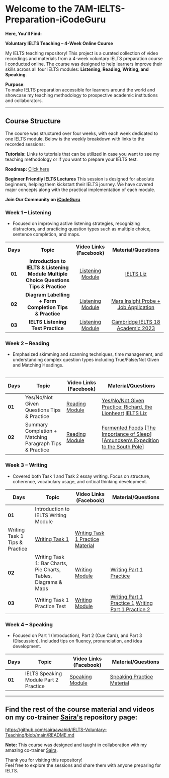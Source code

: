 # Welcome to the 7AM-IELTS-Preparation-iCodeGuru

**Here, You'll Find:**

**Voluntary IELTS Teaching – 4-Week Online Course**

My IELTS teaching repository! This project is a curated collection of video recordings and materials from a 4-week voluntary IELTS preparation course I conducted online. The course was designed to help learners improve their skills across all four IELTS modules: **Listening, Reading, Writing, and Speaking**.

**Purpose**:  
To make IELTS preparation accessible for learners around the world and showcase my teaching methodology to prospective academic institutions and collaborators.

---

##  Course Structure

The course was structured over four weeks, with each week dedicated to one IELTS module. Below is the weekly breakdown with links to the recorded sessions:

**Tutorials:** Links to tutorials that can be utilized in case you want to see my teaching methodology or if you want to prepare your IELTS test.

**Roadmap:** [Click here](https://docs.google.com/document/d/1KuRUsrp1SDTLdA43-7bw3VnYlxsAxbG6rDmEQsEeuGI/edit?usp=sharing)

**Beginner Friendly IELTS Lectures** This session is designed for absolute beginners, helping them kickstart their IELTS journey. We have
 covered major concepts along with the practical implementation of each module.

**Join Our Community on [iCodeGuru](https://icode.guru/join/)**

### Week 1 – Listening    
- Focused on improving active listening strategies, recognizing distractors, and practicing question types such as multiple choice, sentence completion, and maps.

<table>
    <tbody>
     <tr>
      <th>Days</th>
      <th>Topic</th>
      <th>Video Links (Facebook)</br></th>
      <th>Material/Questions</th>
     </tr> 
    <tr>
       <td align="center"><b>01</b></td>
       <td align="center"><b>Introduction to IELTS & Listening Module
Multiple Choice Questions Tips & Practice
</b></td>
       <td align="center"><a href="https://www.facebook.com/watch/?v=1698416964120705&rdid=nsZgrkgMPwaqkfXP">Listening Module</td>
    <td align="center" ><a href="https://ieltsliz.com/ielts-listening/">IELTS Liz</td>
    </tr>
      <tr>
    <td align="center"><b>02</b></td>
    <td align="center"><b>Diagram Labelling + Form Completion Tips & Practice</b></td>
    <td align="center"><a href="https://www.facebook.com/watch/?v=1088813699572354&rdid=MtbHBeo3FFqAi54l">Listening Module</td>
    <td align="center" ><a href="https://ieltsliz.com/ielts-listening/">Mars Insight Probe + Job Application</td  
  </tr>  
  <tr>
       <td align="center"><b>03</b></td>
       <td align="center"><b>IELTS Listening Test Practice</b></td>
       <td align="center"><a href="https://www.facebook.com/watch/?v=1079695787655278&rdid=63yVVYqhPF1CGEKi">Listening Module</td>
      <td align="center" ><a href="https://www.jumpinto.com/ielts/practice/academic/18/1/listening/1">Cambridge IELTS 18 Academic 2023</td>
    </tr>
</tbody>
<table>

### Week 2 – Reading    
- Emphasized skimming and scanning techniques, time management, and understanding complex question types including True/False/Not Given and Matching Headings.

| Days | Topic | Video Links (Facebook) | Material/Questions |
|------|-------|------------------------|--------------------|
| **01** | Yes/No/Not Given Questions Tips & Practice | [Reading Module](https://www.facebook.com/watch/?v=1074995237703321&rdid=Cpn5F7HwDf373iHQ) | [Yes/No/Not Given Practice: Richard, the Lionheart](https://ieltsliz.com/ielts-yes-no-not-given-practice/) [IELTS Liz](https://ieltsliz.com/ielts-reading-lessons-information-and-tips/)|
| **02** | Summary Completion + Matching Paragraph Tips & Practice  | [Reading Module](https://www.facebook.com/watch/?v=1070705555144221&rdid=uooBM9DJnywahFed) | [Fermented Foods](https://ieltsliz.com/food-ielts-summary-reading-practice/) [[The Importance of Sleep](https://ieltsliz.com/ielts-reading-summary/)] [[Amundsen’s Expedition to the South Pole](https://ieltsliz.com/matching-paragraph-information-ielts-reading/)]|

### Week 3 – Writing   
- Covered both Task 1 and Task 2 essay writing. Focus on structure, coherence, vocabulary usage, and critical thinking development.

| Days | Topic | Video Links (Facebook) | Material/Questions |
|------|-------|------------------------|--------------------|
| **01** | Introduction to IELTS Writing Module
Writing Task 1 Tips & Practice | [Writing Task 1](https://www.facebook.com/watch/?v=2175813809571078&rdid=gnsYVuZF9dTXvLo1) | [Writing Task 1 Practice Material](https://ieltsliz.com/ielts-sample-chart-for-writing-task-1/) |
| **02** | Writing Task 1: Bar Charts, Pie Charts, Tables, Diagrams & Maps  | [Writing Module](https://www.facebook.com/watch/?v=24515979404719594&rdid=qTM8hfw5u0Uhv3uk) | [Writing Part 1 Practice](https://ieltsliz.com/ielts-writing-task-1-lessons-and-tips/#)|
| **03** | Writing Task 1 Practice Test | [Writing Module](https://www.facebook.com/watch/?v=1772683630789976&rdid=JJeZcgVwAd94Q4oz) | [Writing Part 1 Practice 1](https://www.jumpinto.com/ielts/practice/academic/20/1/writing/1) [Writing Part 1 Practice 2](https://www.jumpinto.com/ielts/practice/academic/18/1/writing/1)|

### Week 4 – Speaking   
- Focused on Part 1 (Introduction), Part 2 (Cue Card), and Part 3 (Discussion). Included tips on fluency, pronunciation, and idea development.

| Days | Topic | Video Links (Facebook) | Material/Questions |
|------|-------|------------------------|--------------------|
| **01** | IELTS Speaking Module Part 2 Practice| [Speaking Module](https://www.facebook.com/watch/?v=766669259460929&rdid=6z2DcTg16wu6esEq) | [Speaking Practice Material](https://ieltsliz.com/ielts-speaking-part-2-topics/) |

</table>

---

##  Find the rest of the course material and videos on my co-trainer [Saira's](https://github.com/sairaawahid) repository page:
https://github.com/sairaawahid/IELTS-Voluntary-Teaching/blob/main/README.md

**Note:** 
This course was designed and taught in collaboration with my amazing co-trainer [Saira](https://github.com/sairaawahid).

Thank you for visiting this repository!  
Feel free to explore the sessions and share them with anyone preparing for IELTS.
